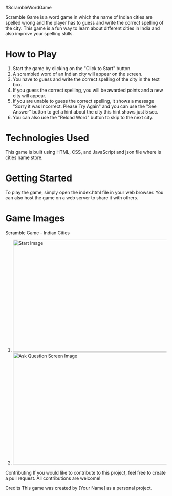 #ScrambleWordGame


Scramble Game is a word game in which the name of Indian cities are spelled wrong and the player has to guess and write the correct spelling of the city. This game is a fun way to learn about different cities in India and also improve your spelling skills.

<h1>How to Play</h1>
<ol>
<li>Start the game by clicking on the "Click to Start" button.</li>
<li>A scrambled word of an Indian city will appear on the screen.</li>
<li>You have to guess and write the correct spelling of the city in the text box.</li>
<li>If you guess the correct spelling, you will be awarded points and a new city will appear.</li>
<li>If you are unable to guess the correct spelling, it shows a message "Sorry it was Incorrect. Please Try Again" and you can use the "See Answer" button to get a hint about the city this hint shows just 5 sec.</li>
<li>You can also use the "Reload Word" button to skip to the next city.</li>
</ol>
<h1>Technologies Used</h1>
This game is built using HTML, CSS, and JavaScript and json file where is cities name store.

<h1>Getting Started</h1>
To play the game, simply open the index.html file in your web browser. You can also host the game on a web server to share it with others.

<h1>Game Images</h1>
Scramble Game - Indian Cities
<ol>
<li><img src="https://user-images.githubusercontent.com/130553961/231459233-b49f4f91-8b30-490d-9d3e-1262faef8f40.png" alt="Start Image" height="350" width="500" /></li>
<li><img src="https://user-images.githubusercontent.com/130553961/231462429-b0989364-d45e-479a-9537-65a7c8abc77d.png" alt="Ask Question Screen Image" height="350" width="500"/></li>
</ol>
Contributing
If you would like to contribute to this project, feel free to create a pull request. All contributions are welcome!

Credits
This game was created by [Your Name] as a personal project.

